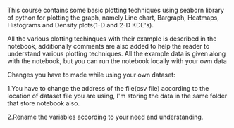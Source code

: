 This course contains some basic plotting techniques using seaborn library of python for plotting the graph, namely Line chart, Bargraph, Heatmaps, Histograms and Density plots(1-D and 2-D KDE's).

All the various plotting techinques with their example is described in the notebook, additionally comments are also added to help the reader to understand various plotting techniques.
All the example data is given along with the notebook, but you can run the notebook locally with your own data



Changes you have to made while using your own dataset:

1.You have to change the address of the file(csv file) according to the location of dataset file you are using, I'm storing the data in the same folder that store notebook also.

2.Rename the variables according to your need and understanding.

